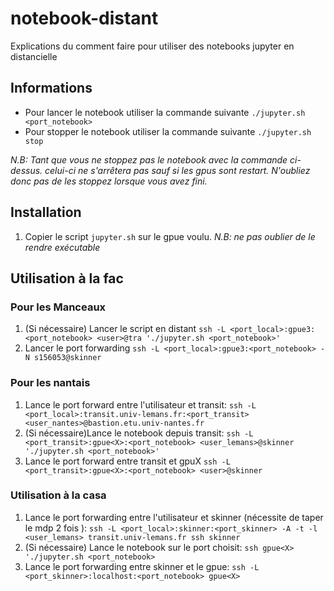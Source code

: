 # notebook-distant
Explications du comment faire pour utiliser des notebooks jupyter en distancielle

## Informations

* Pour lancer le notebook utiliser la commande suivante `./jupyter.sh <port_notebook>`
* Pour stopper le notebook utiliser la commande suivante `./jupyter.sh stop`

*N.B: Tant que vous ne stoppez pas le notebook avec la commande ci-dessus. celui-ci ne s'arrêtera pas sauf si les gpus sont restart. N'oubliez donc pas de les stoppez lorsque vous avez fini.*

## Installation 

1. Copier le script `jupyter.sh` sur le gpue<X> voulu. *N.B: ne pas oublier de le rendre exécutable*

## Utilisation à la fac

### Pour les Manceaux 

1. (Si nécessaire) Lancer le script en distant `ssh -L <port_local>:gpue3:<port_notebook> <user>@tra './jupyter.sh <port_notebook>'`
2. Lancer le port forwarding `ssh -L <port_local>:gpue3:<port_notebook> -N s156053@skinner`

### Pour les nantais

1. Lance le port forward entre l'utilisateur et transit: `ssh -L <port_local>:transit.univ-lemans.fr:<port_transit> <user_nantes>@bastion.etu.univ-nantes.fr`
2. (Si nécessaire)Lance le notebook depuis transit: `ssh -L <port_transit>:gpue<X>:<port_notebook> <user_lemans>@skinner './jupyter.sh <port_notebook>'`
3. Lance le port forward entre transit et gpuX `ssh -L <port_transit>:gpue<X>:<port_notebook> <user>@skinner`


### Utilisation à la casa

1. Lance le port forwarding entre l'utilisateur et skinner (nécessite de taper le mdp 2 fois ): `ssh -L <port_local>:skinner:<port_skinner> -A -t -l <user_lemans> transit.univ-lemans.fr ssh skinner`
2. (Si nécessaire) Lance le notebook sur le port choisit: `ssh gpue<X> './jupyter.sh <port_notebook>`
3. Lance le port forwarding entre skinner et le gpue<X>: `ssh -L <port_skinner>:localhost:<port_notebook> gpue<X>`
